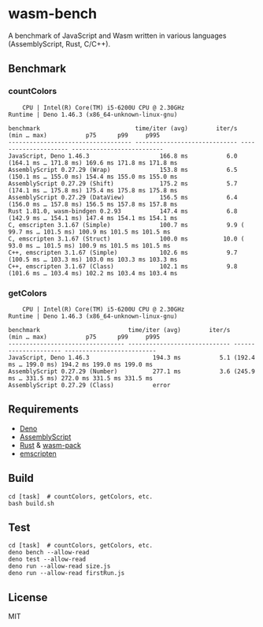 # wasm-bench

A benchmark of JavaScript and Wasm written in various languages (AssemblyScript,
Rust, C/C++).

## Benchmark

### countColors

```
    CPU | Intel(R) Core(TM) i5-6200U CPU @ 2.30GHz
Runtime | Deno 1.46.3 (x86_64-unknown-linux-gnu)

benchmark                           time/iter (avg)        iter/s      (min … max)           p75      p99     p995
----------------------------------- ----------------------------- --------------------- --------------------------
JavaScript, Deno 1.46.3                    166.8 ms           6.0 (164.1 ms … 171.8 ms) 169.6 ms 171.8 ms 171.8 ms
AssemblyScript 0.27.29 (Wrap)              153.8 ms           6.5 (150.1 ms … 155.0 ms) 154.4 ms 155.0 ms 155.0 ms
AssemblyScript 0.27.29 (Shift)             175.2 ms           5.7 (174.1 ms … 175.8 ms) 175.4 ms 175.8 ms 175.8 ms
AssemblyScript 0.27.29 (DataView)          156.5 ms           6.4 (156.0 ms … 157.8 ms) 156.5 ms 157.8 ms 157.8 ms
Rust 1.81.0, wasm-bindgen 0.2.93           147.4 ms           6.8 (142.9 ms … 154.1 ms) 147.4 ms 154.1 ms 154.1 ms
C, emscripten 3.1.67 (Simple)              100.7 ms           9.9 ( 99.7 ms … 101.5 ms) 100.9 ms 101.5 ms 101.5 ms
C, emscripten 3.1.67 (Struct)              100.0 ms          10.0 ( 93.0 ms … 101.5 ms) 100.9 ms 101.5 ms 101.5 ms
C++, emscripten 3.1.67 (Simple)            102.6 ms           9.7 (100.5 ms … 103.3 ms) 103.0 ms 103.3 ms 103.3 ms
C++, emscripten 3.1.67 (Class)             102.1 ms           9.8 (101.6 ms … 103.4 ms) 102.2 ms 103.4 ms 103.4 ms
```

### getColors

```
    CPU | Intel(R) Core(TM) i5-6200U CPU @ 2.30GHz
Runtime | Deno 1.46.3 (x86_64-unknown-linux-gnu)

benchmark                         time/iter (avg)        iter/s      (min … max)           p75      p99     p995
--------------------------------- ----------------------------- --------------------- --------------------------
JavaScript, Deno 1.46.3                  194.3 ms           5.1 (192.4 ms … 199.0 ms) 194.2 ms 199.0 ms 199.0 ms
AssemblyScript 0.27.29 (Number)          277.1 ms           3.6 (245.9 ms … 331.5 ms) 272.0 ms 331.5 ms 331.5 ms
AssemblyScript 0.27.29 (Class)           error
```

## Requirements

- [Deno](https://github.com/denoland/deno)
- [AssemblyScript](https://github.com/AssemblyScript/assemblyscript)
- [Rust](https://github.com/rust-lang/rust) &
  [wasm-pack](https://github.com/rustwasm/wasm-pack)
- [emscripten](https://github.com/emscripten-core/emscripten)

## Build

```
cd [task]  # countColors, getColors, etc.
bash build.sh
```

## Test

```
cd [task]  # countColors, getColors, etc.
deno bench --allow-read
deno test --allow-read
deno run --allow-read size.js
deno run --allow-read firstRun.js
```

## License

MIT

